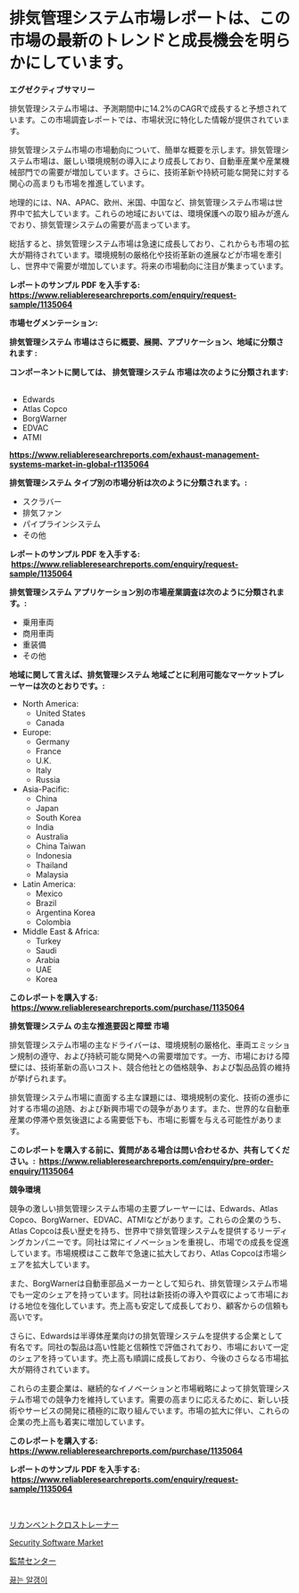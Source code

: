 <p><h1>排気管理システム市場レポートは、この市場の最新のトレンドと成長機会を明らかにしています。</h1></p><p><strong>エグゼクティブサマリー</strong></p>
<p><p>排気管理システム市場は、予測期間中に14.2%のCAGRで成長すると予想されています。この市場調査レポートでは、市場状況に特化した情報が提供されています。</p><p>排気管理システム市場の市場動向について、簡単な概要を示します。排気管理システム市場は、厳しい環境規制の導入により成長しており、自動車産業や産業機械部門での需要が増加しています。さらに、技術革新や持続可能な開発に対する関心の高まりも市場を推進しています。</p><p>地理的には、NA、APAC、欧州、米国、中国など、排気管理システム市場は世界中で拡大しています。これらの地域においては、環境保護への取り組みが進んでおり、排気管理システムの需要が高まっています。</p><p>総括すると、排気管理システム市場は急速に成長しており、これからも市場の拡大が期待されています。環境規制の厳格化や技術革新の進展などが市場を牽引し、世界中で需要が増加しています。将来の市場動向に注目が集まっています。</p></p>
<p><strong>レポートのサンプル PDF を入手する: <a href="https://www.reliableresearchreports.com/enquiry/request-sample/1135064">https://www.reliableresearchreports.com/enquiry/request-sample/1135064</a></strong></p>
<p><strong>市場セグメンテーション:</strong></p>
<p><strong> 排気管理システム 市場はさらに概要、展開、アプリケーション、地域に分類されます :</strong></p>
<p><strong>コンポーネントに関しては、 排気管理システム 市場は次のように分類されます: &nbsp;</strong></p>
<p><ul><li>Edwards</li><li>Atlas Copco</li><li>BorgWarner</li><li>EDVAC</li><li>ATMI</li></ul></p>
<p><strong><a href="https://www.reliableresearchreports.com/exhaust-management-systems-market-in-global-r1135064">https://www.reliableresearchreports.com/exhaust-management-systems-market-in-global-r1135064</a></strong></p>
<p><strong> 排気管理システム タイプ別の市場分析は次のように分類されます。:</strong></p>
<p><ul><li>スクラバー</li><li>排気ファン</li><li>パイプラインシステム</li><li>その他</li></ul></p>
<p><strong>レポートのサンプル PDF を入手する: &nbsp;<a href="https://www.reliableresearchreports.com/enquiry/request-sample/1135064">https://www.reliableresearchreports.com/enquiry/request-sample/1135064</a></strong></p>
<p><strong> 排気管理システム アプリケーション別の市場産業調査は次のように分類されます。:</strong></p>
<p><ul><li>乗用車両</li><li>商用車両</li><li>重装備</li><li>その他</li></ul></p>
<p><strong>地域に関して言えば、排気管理システム 地域ごとに利用可能なマーケットプレーヤーは次のとおりです。:</strong></p>
<p><ul>
    <li>
        North America:
        <ul>
            <li>United States</li>
            <li>Canada</li>
        </ul>
    </li>
    <li>
        Europe:
        <ul>
            <li>Germany</li>
            <li>France</li>
            <li>U.K.</li>
            <li>Italy</li>
            <li>Russia</li>
        </ul>
    </li>
    <li>
        Asia-Pacific:
        <ul>
            <li>China</li>
            <li>Japan</li>
            <li>South Korea</li>
            <li>India</li>
            <li>Australia</li>
            <li>China Taiwan</li>
            <li>Indonesia</li>
            <li>Thailand</li>
            <li>Malaysia</li>
        </ul>
    </li>
    <li>
        Latin America:
        <ul>
            <li>Mexico</li>
            <li>Brazil</li>
            <li>Argentina Korea</li>
            <li>Colombia</li>
        </ul>
    </li>
    <li>
        Middle East & Africa:
        <ul>
            <li>Turkey</li>
            <li>Saudi</li>
            <li>Arabia</li>
            <li>UAE</li>
            <li>Korea</li>
        </ul>
    </li>
    </ul></p>
<p><strong>このレポートを購入する: &nbsp;<a href="https://www.reliableresearchreports.com/purchase/1135064">https://www.reliableresearchreports.com/purchase/1135064</a></strong></p>
<p><strong>排気管理システム の主な推進要因と障壁 市場</strong></p>
<p><p>排気管理システム市場の主なドライバーは、環境規制の厳格化、車両エミッション規制の遵守、および持続可能な開発への需要増加です。一方、市場における障壁には、技術革新の高いコスト、競合他社との価格競争、および製品品質の維持が挙げられます。</p><p>排気管理システム市場に直面する主な課題には、環境規制の変化、技術の進歩に対する市場の追随、および新興市場での競争があります。また、世界的な自動車産業の停滞や景気後退による需要低下も、市場に影響を与える可能性があります。</p></p>
<p><strong>このレポートを購入する前に、質問がある場合は問い合わせるか、共有してください。:&nbsp; <a href="https://www.reliableresearchreports.com/enquiry/pre-order-enquiry/1135064">https://www.reliableresearchreports.com/enquiry/pre-order-enquiry/1135064</a></strong></p>
<p><strong>競争環境</strong></p>
<p><p>競争の激しい排気管理システム市場の主要プレーヤーには、Edwards、Atlas Copco、BorgWarner、EDVAC、ATMIなどがあります。これらの企業のうち、Atlas Copcoは長い歴史を持ち、世界中で排気管理システムを提供するリーディングカンパニーです。同社は常にイノベーションを重視し、市場での成長を促進しています。市場規模はここ数年で急速に拡大しており、Atlas Copcoは市場シェアを拡大しています。</p><p>また、BorgWarnerは自動車部品メーカーとして知られ、排気管理システム市場でも一定のシェアを持っています。同社は新技術の導入や買収によって市場における地位を強化しています。売上高も安定して成長しており、顧客からの信頼も高いです。</p><p>さらに、Edwardsは半導体産業向けの排気管理システムを提供する企業として有名です。同社の製品は高い性能と信頼性で評価されており、市場において一定のシェアを持っています。売上高も順調に成長しており、今後のさらなる市場拡大が期待されています。</p><p>これらの主要企業は、継続的なイノベーションと市場戦略によって排気管理システム市場での競争力を維持しています。需要の高まりに応えるために、新しい技術やサービスの開発に積極的に取り組んでいます。市場の拡大に伴い、これらの企業の売上高も着実に増加しています。</p></p>
<p><strong>このレポートを購入する: &nbsp; <a href="https://www.reliableresearchreports.com/purchase/1135064">https://www.reliableresearchreports.com/purchase/1135064</a></strong></p>
<p><strong>レポートのサンプル PDF を入手する: &nbsp;<a href="https://www.reliableresearchreports.com/enquiry/request-sample/1135064">https://www.reliableresearchreports.com/enquiry/request-sample/1135064</a></strong><strong></strong></p>
<p>&nbsp;</p>
<p><p><a href="https://github.com/lababdou/Market-Research-Report-List-3/blob/main/848089126213.md">リカンベントクロストレーナー</a></p><p><a href="https://github.com/Whitneyboyettebo9kiw7yr13/Market-Research-Report-List-2/blob/main/security-software-market.md">Security Software Market</a></p><p><a href="https://github.com/bevdtkn4419963/Market-Research-Report-List-1/blob/main/690617726214.md">監禁センター</a></p><p><a href="https://github.com/sammyUltyylrich9067856/Market-Research-Report-List-1/blob/main/649348824358.md">끓는 알갱이</a></p></p>